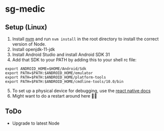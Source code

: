 # sg-medic

## Setup (Linux)
1. Install [nvm](https://github.com/nvm-sh/nvm) and run `nvm install` in the root directory to install the correct version of Node.
2. Install openjdk-11-jdk
2. Install Android Studio and install Android SDK 31
3. Add that SDK to your PATH by adding this to your shell rc file:
```
export ANDROID_HOME=$HOME/Android/Sdk
export PATH=$PATH:$ANDROID_HOME/emulator
export PATH=$PATH:$ANDROID_HOME/platform-tools
export PATH=$PATH:$ANDROID_HOME/cmdline-tools/10.0/bin
```
5. To set up a physical device for debugging, use the [react native docs](https://reactnative.dev/docs/running-on-device)
6. Might want to do a restart around here 😬🤷

## ToDo
- Upgrade to latest Node